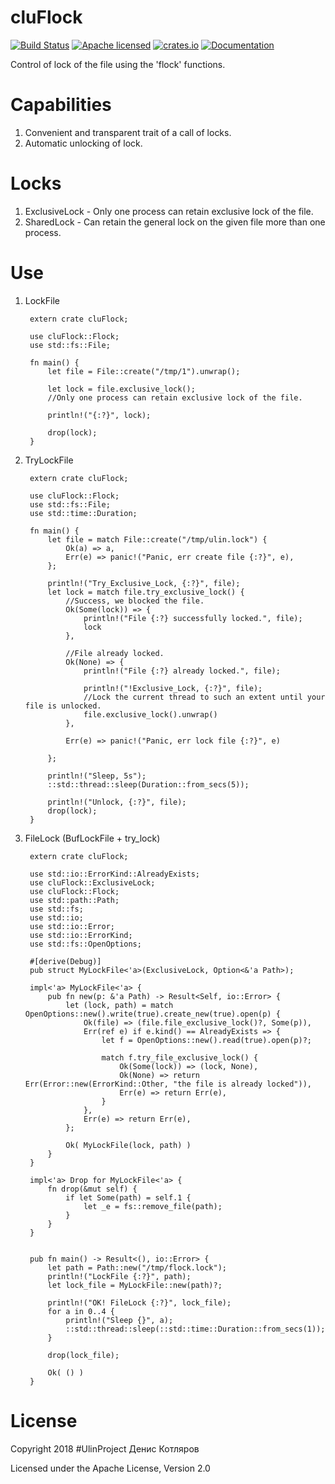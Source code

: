 # cluFlock

[![Build Status](https://travis-ci.org/clucompany/cluFlock.svg?branch=master)](https://travis-ci.org/clucompany/cluFlock)
[![Apache licensed](https://img.shields.io/badge/license-Apache%202.0-blue.svg)](./LICENSE)
[![crates.io](http://meritbadge.herokuapp.com/cluFlock)](https://crates.io/crates/cluFlock)
[![Documentation](https://docs.rs/cluFlock/badge.svg)](https://docs.rs/cluFlock)

Control of lock of the file using the 'flock' functions.


# Capabilities

1. Convenient and transparent trait of a call of locks.
2. Automatic unlocking of lock.

# Locks

1. ExclusiveLock - Only one process can retain exclusive lock of the file.
2. SharedLock - Can retain the general lock on the given file more than one process.

# Use

1. LockFile
		
		extern crate cluFlock;

		use cluFlock::Flock;
		use std::fs::File;

		fn main() {
			let file = File::create("/tmp/1").unwrap();

			let lock = file.exclusive_lock();
			//Only one process can retain exclusive lock of the file.

			println!("{:?}", lock);

			drop(lock);
		}


2. TryLockFile
		
		extern crate cluFlock;

		use cluFlock::Flock;
		use std::fs::File;
		use std::time::Duration;

		fn main() {
			let file = match File::create("/tmp/ulin.lock") {
				Ok(a) => a,
				Err(e) => panic!("Panic, err create file {:?}", e),
			};

			println!("Try_Exclusive_Lock, {:?}", file);
			let lock = match file.try_exclusive_lock() {
				//Success, we blocked the file.
				Ok(Some(lock)) => {
					println!("File {:?} successfully locked.", file);
					lock
				},

				//File already locked.
				Ok(None) => {
					println!("File {:?} already locked.", file);

					println!("!Exclusive_Lock, {:?}", file);
					//Lock the current thread to such an extent until your file is unlocked.
					file.exclusive_lock().unwrap()
				},

				Err(e) => panic!("Panic, err lock file {:?}", e)

			};

			println!("Sleep, 5s");
			::std::thread::sleep(Duration::from_secs(5));

			println!("Unlock, {:?}", file);
			drop(lock);
		}

3. FileLock (BufLockFile + try_lock)

		extern crate cluFlock;

		use std::io::ErrorKind::AlreadyExists;
		use cluFlock::ExclusiveLock;
		use cluFlock::Flock;
		use std::path::Path;
		use std::fs;
		use std::io;
		use std::io::Error;
		use std::io::ErrorKind;
		use std::fs::OpenOptions;

		#[derive(Debug)]
		pub struct MyLockFile<'a>(ExclusiveLock, Option<&'a Path>);

		impl<'a> MyLockFile<'a> {
			pub fn new(p: &'a Path) -> Result<Self, io::Error> {
				let (lock, path) = match OpenOptions::new().write(true).create_new(true).open(p) {
					Ok(file) => (file.file_exclusive_lock()?, Some(p)),
					Err(ref e) if e.kind() == AlreadyExists => {
						let f = OpenOptions::new().read(true).open(p)?; 

						match f.try_file_exclusive_lock() {
							Ok(Some(lock)) => (lock, None),
							Ok(None) => return Err(Error::new(ErrorKind::Other, "the file is already locked")),
							Err(e) => return Err(e),
						}
					},
					Err(e) => return Err(e),
				};

				Ok( MyLockFile(lock, path) )
			}
		}

		impl<'a> Drop for MyLockFile<'a> {
			fn drop(&mut self) {
				if let Some(path) = self.1 {
					let _e = fs::remove_file(path);
				}
			}
		}


		pub fn main() -> Result<(), io::Error> {
			let path = Path::new("/tmp/flock.lock");
			println!("LockFile {:?}", path);
			let lock_file = MyLockFile::new(path)?;

			println!("OK! FileLock {:?}", lock_file);
			for a in 0..4 {
				println!("Sleep {}", a);
				::std::thread::sleep(::std::time::Duration::from_secs(1));
			}

			drop(lock_file);

			Ok( () )
		}



# License

Copyright 2018 #UlinProject Денис Котляров

Licensed under the Apache License, Version 2.0
